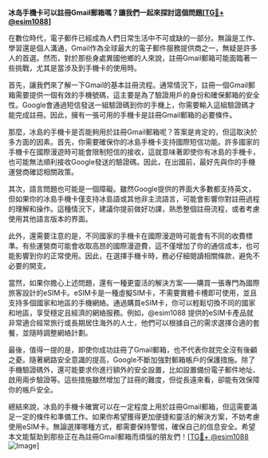 **冰岛手機卡可以註冊Gmail郵箱嗎？讓我們一起來探討這個問題[[TG💪+ @esim1088](https://t.me/s/esim1088)]**

在數位時代，電子郵件已經成為人們日常生活中不可或缺的一部分。無論是工作、學習還是個人溝通，Gmail作為全球最大的電子郵件服務提供商之一，無疑是許多人的首選。然而，對於那些身處異國他鄉的人來說，註冊Gmail郵箱可能面臨著一些挑戰，尤其是當涉及到手機卡的使用時。

首先，讓我們來了解一下Gmail的基本註冊流程。通常情況下，註冊一個Gmail郵箱需要提供一個有效的手機號碼，這主要是為了驗證用戶的身份和確保郵箱的安全性。Google會通過短信發送一組驗證碼到你的手機上，你需要輸入這組驗證碼才能完成註冊。因此，擁有一張可用的手機卡是註冊Gmail郵箱的必要條件。

那麼，冰島的手機卡是否能夠用於註冊Gmail郵箱呢？答案是肯定的，但這取決於多方面的因素。首先，你需要確保你的冰島手機卡支持國際短信功能。許多國家的手機卡在國際漫遊時可能會限制短信的接收，這就意味著即使你有冰島的手機卡，也可能無法順利接收Google發送的驗證碼。因此，在出國前，最好先與你的手機運營商確認相關政策。

其次，語言問題也可能是一個障礙。雖然Google提供的界面大多數都支持英文，但如果你的冰島手機卡僅支持冰島語或其他非主流語言，可能會影響你對註冊過程的理解和操作。這種情況下，建議你提前做好功課，熟悉整個註冊流程，或者考慮使用其他語言版本的界面。

此外，還需要注意的是，不同國家的手機卡在國際漫遊時可能會有不同的收費標準。有些運營商可能會收取高昂的國際漫遊費，這不僅增加了你的通信成本，也可能影響到你的正常使用。因此，在選擇手機卡時，務必仔細閱讀相關條款，避免不必要的開支。

當然，如果你擔心上述問題，還有一種更靈活的解決方案——購買一張專門為國際旅客設計的eSIM卡。eSIM卡是一種虛擬SIM卡，不需要實體卡槽即可使用，並且支持多個國家和地區的手機網絡。通過購買eSIM卡，你可以輕鬆切換不同的國家和地區，享受穩定且經濟的網絡服務。例如，@esim1088 提供的eSIM卡產品就非常適合經常旅行或長期居住海外的人士，他們可以根據自己的需求選擇合適的套餐，並隨時調整網絡計劃。

最後，值得一提的是，即使你成功註冊了Gmail郵箱，也不代表你就完全沒有後顧之憂。隨著網路安全意識的提高，Google不斷加強對郵箱帳戶的保護措施。除了手機驗證碼外，還可能要求你進行額外的安全設置，比如設置備份電子郵件地址、啟用兩步驗證等。這些措施雖然增加了註冊的難度，但從長遠來看，卻能有效保障你的帳戶安全。

總結來說，冰島的手機卡確實可以在一定程度上用於註冊Gmail郵箱，但這需要滿足一定的條件和準備工作。如果你希望獲得更加便捷和靈活的解決方案，不妨考慮使用eSIM卡。無論選擇哪種方式，都需要保持警惕，確保自己的信息安全。希望本文能幫助到那些正在為註冊Gmail郵箱而煩惱的朋友們！[[TG💪+ @esim1088](https://t.me/s/esim1088) ![Image](https://i.postimg.cc/4NQfJmqS/Snipaste-2025-05-13-00-14-12.png)]